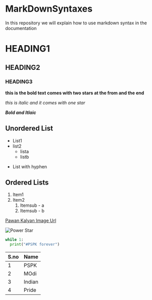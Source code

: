 # MarkDownSyntaxes
In this repository we will explain how to use markdown syntax in the documentation

# HEADING1

## HEADING2

### HEADING3

**this is the bold text comes with two stars at the from and the end**

*this is italic and it comes with one star*

***Bold and Itlaic***

## Unordered List

* List1
* list2
  * lista
  * listb
- List with hyphen
## Ordered Lists
1. Item1
1. Item2
    1. Itemsub - a
    1. Itemsub - b
    
 [Pawan Kalyan Image Url](https://tse1.mm.bing.net/th?id=OIP.oWu-hJopurSjUj35Gk8nfQHaFT&pid=Api&P=0&w=211&h=152)
  
![Power Star](https://tse1.mm.bing.net/th?id=OIP.oWu-hJopurSjUj35Gk8nfQHaFT&pid=Api&P=0&w=211&h=152)

 
```python
while 1:
  print("#PSPK forever")
```
S.no|Name
----|----
1|PSPK
2|MOdi
3|Indian
4|Pride
